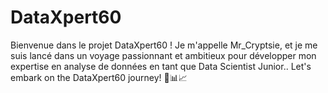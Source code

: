 # DataXpert60
Bienvenue dans le projet DataXpert60 ! Je m'appelle Mr_Cryptsie, et je me suis lancé dans un voyage passionnant et ambitieux pour développer mon expertise en analyse de données en tant que Data Scientist Junior..   Let's embark on the DataXpert60 journey! 🚀📊📈
